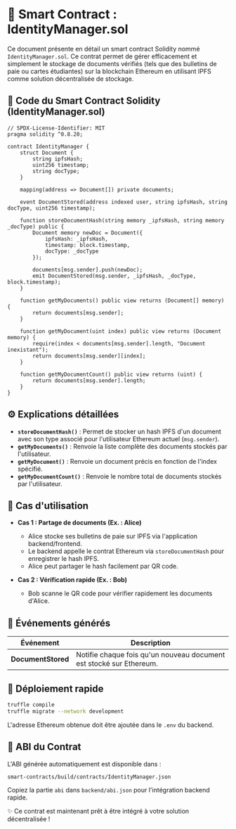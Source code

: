 # 📑 Smart Contract : IdentityManager.sol

Ce document présente en détail un smart contract Solidity nommé `IdentityManager.sol`. Ce contrat permet de gérer efficacement et simplement le stockage de documents vérifiés (tels que des bulletins de paie ou cartes étudiantes) sur la blockchain Ethereum en utilisant IPFS comme solution décentralisée de stockage.

## 📌 Code du Smart Contract Solidity (IdentityManager.sol)

```solidity
// SPDX-License-Identifier: MIT
pragma solidity ^0.8.20;

contract IdentityManager {
    struct Document {
        string ipfsHash;
        uint256 timestamp;
        string docType;
    }

    mapping(address => Document[]) private documents;

    event DocumentStored(address indexed user, string ipfsHash, string docType, uint256 timestamp);

    function storeDocumentHash(string memory _ipfsHash, string memory _docType) public {
        Document memory newDoc = Document({
            ipfsHash: _ipfsHash,
            timestamp: block.timestamp,
            docType: _docType
        });

        documents[msg.sender].push(newDoc);
        emit DocumentStored(msg.sender, _ipfsHash, _docType, block.timestamp);
    }

    function getMyDocuments() public view returns (Document[] memory) {
        return documents[msg.sender];
    }

    function getMyDocument(uint index) public view returns (Document memory) {
        require(index < documents[msg.sender].length, "Document inexistant");
        return documents[msg.sender][index];
    }

    function getMyDocumentCount() public view returns (uint) {
        return documents[msg.sender].length;
    }
}
```

## ⚙️ Explications détaillées

- **`storeDocumentHash()`** : Permet de stocker un hash IPFS d'un document avec son type associé pour l'utilisateur Ethereum actuel (`msg.sender`).
- **`getMyDocuments()`** : Renvoie la liste complète des documents stockés par l'utilisateur.
- **`getMyDocument()`** : Renvoie un document précis en fonction de l'index spécifié.
- **`getMyDocumentCount()`** : Renvoie le nombre total de documents stockés par l'utilisateur.

## 📖 Cas d'utilisation

- **Cas 1 : Partage de documents (Ex. : Alice)**
  - Alice stocke ses bulletins de paie sur IPFS via l'application backend/frontend.
  - Le backend appelle le contrat Ethereum via `storeDocumentHash` pour enregistrer le hash IPFS.
  - Alice peut partager le hash facilement par QR code.

- **Cas 2 : Vérification rapide (Ex. : Bob)**
  - Bob scanne le QR code pour vérifier rapidement les documents d'Alice.

## 🔑 Événements générés

| Événement           | Description                                                          |
|---------------------|----------------------------------------------------------------------|
| **DocumentStored**  | Notifie chaque fois qu'un nouveau document est stocké sur Ethereum.  |

## 🚀 Déploiement rapide

```bash
truffle compile
truffle migrate --network development
```

L'adresse Ethereum obtenue doit être ajoutée dans le `.env` du backend.

## 🧩 ABI du Contrat

L'ABI générée automatiquement est disponible dans :

```bash
smart-contracts/build/contracts/IdentityManager.json
```

Copiez la partie `abi` dans `backend/abi.json` pour l'intégration backend rapide.

✨ Ce contrat est maintenant prêt à être intégré à votre solution décentralisée !
